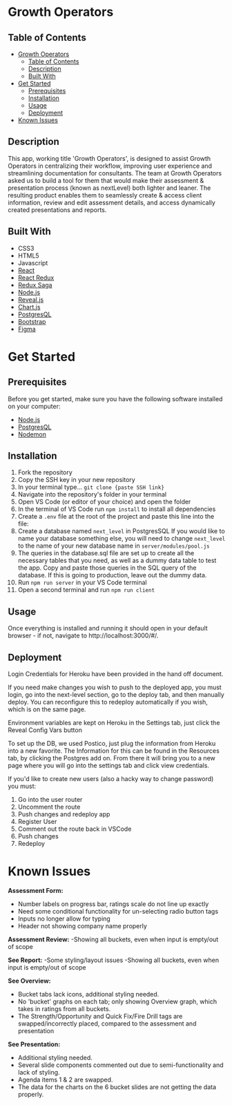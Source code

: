 # Growth Operators

## Table of Contents

- [Growth Operators](#growth-operators)
  - [Table of Contents](#table-of-contents)
  - [Description](#description)
  - [Built With](#built-with)
- [Get Started](#get-started)
  - [Prerequisites](#prerequisites)
  - [Installation](#installation)
  - [Usage](#usage)
  - [Deployment](#deployment)
- [Known Issues](#known-issues)
    

## Description

This app, working title 'Growth Operators', is designed to assist Growth Operators in centralizing their workflow, improving user experience and streamlining documentation for consultants. The team at Growth Operators asked us to build a tool for them that would make their assessment & presentation process (known as nextLevel) both lighter and leaner. The resulting product enables them to seamlessly create & access client information, review and edit assessment details, and access dynamically created presentations and reports. 

## Built With

- CSS3
- HTML5
- Javascript
- [React](https://reactjs.org/)
- [React Redux](https://redux.js.org/)
- [Redux Saga](https://redux-saga.js.org/)
- [Node.js](https://nodejs.org/en/)
- [Reveal.js](https://revealjs.com/)
- [Chart.js](https://www.chartjs.org/)
- [PostgresQL](https://www.postgresql.org/)
- [Bootstrap](https://getbootstrap.com/)
- [Figma](https://www.figma.com/?fuid=)

# Get Started

## Prerequisites
Before you get started, make sure you have the following software installed on your computer:

- [Node.js](https://nodejs.org/en/)
- [PostgresQL](https://www.postgresql.org/)
- [Nodemon](https://nodemon.io/)

## Installation

1. Fork the repository
2. Copy the SSH key in your new repository
3. In your terminal type...  `git clone {paste SSH link}`
4. Navigate into the repository's folder in your terminal
5. Open VS Code (or editor of your choice) and open the folder
6. In the terminal of VS Code run `npm install` to install all dependencies
7.  Create a `.env` file at the root of the project and paste this line into the file:
8. Create a database named `next_level` in PostgresSQL
If you would like to name your database something else, you will need to change `next_level` to the name of your new database name in `server/modules/pool.js`
9. The queries in the database.sql file are set up to create all the necessary tables that you need, as well as a dummy data table to test the app. Copy and paste those queries in the SQL query of the database. If this is going to production, leave out the dummy data.
10. Run `npm run server` in your VS Code terminal
11. Open a second terminal and run `npm run client`

## Usage

Once everything is installed and running it should open in your default browser - if not, navigate to http://localhost:3000/#/.

<!-- Video walkthrough of application usage: https://www.youtube.com/watch?v=HRonNTkScl0 -->

## Deployment
Login Credentials for Heroku have been provided in the hand off document.

If you need make changes you wish to push to the deployed app, you must login, go into the next-level section, go to the deploy tab, and then manually deploy. You can reconfigure this to redeploy automatically if you wish, which is on the same page.

Environment variables are kept on Heroku in the Settings tab, just click the Reveal Config Vars button

To set up the DB, we used Postico, just plug the information from Heroku into a new favorite. The Information for this can be found in the Resources tab, by clicking the Postgres add on. From there it will bring you to a new page where you will go into the settings tab and click view credentials. 

If you'd like to create new users (also a hacky way to change password) you must:
1. Go into the user router
2. Uncomment the route
3. Push changes and redeploy app
4. Register User
5. Comment out the route back in VSCode
6. Push changes
7. Redeploy

# Known Issues

**Assessment Form:**
- Number labels on progress bar, ratings scale do not line up exactly
- Need some conditional functionality for un-selecting radio button tags
- Inputs no longer allow for typing
- Header not showing company name properly

**Assessment Review:**
-Showing all buckets, even when input is empty/out of scope

**See Report:**
-Some styling/layout issues
-Showing all buckets, even when input is empty/out of scope

**See Overview:**
- Bucket tabs lack icons, additional styling needed.
- No 'bucket' graphs on each tab; only showing Overview graph, which takes in ratings from all buckets.
- The Strength/Opportunity and Quick Fix/Fire Drill tags are swapped/incorrectly placed, compared to the assessment and presentation

**See Presentation:**
- Additional styling needed.
- Several slide components commented out due to semi-functionality and lack of styling.
- Agenda items 1 & 2 are swapped.
- The data for the charts on the 6 bucket slides are not getting the data properly.
